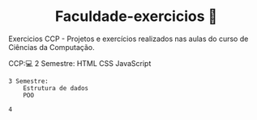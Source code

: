 <h1 align="center"> Faculdade-exercicios 🚀</h1>
Exercicios CCP - Projetos e exercícios realizados nas aulas do curso de Ciências da Computação.

CCP:💻
    2 Semestre:
        HTML
        CSS
        JavaScript
        
    3 Semestre:
        Estrutura de dados
        POO
        
    4
